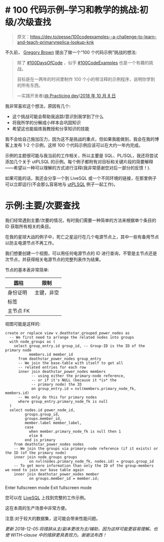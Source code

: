 # # 100 代码示例–学习和教学的挑战:初级/次级查找

> 原文：<https://dev.to/pesse/100codeexamples--a-challenge-to-learn-and-teach-primaryreplica-lookup-knk>

不久前， [Gregory Brown](https://practicingdeveloper.com/) 提出了做一个“100 个代码示例”挑战的想法:

> 除了 [#100DaysOfCode](https://twitter.com/hashtag/100DaysOfCode?src=hash&ref_src=twsrc%5Etfw) ，似乎 [#100CodeExamples](https://twitter.com/hashtag/100CodeExamples?src=hash&ref_src=twsrc%5Etfw) 也是一个有趣的挑战。
> 
> 目标是在一两年的时间里制作 100 个小的带注释的示例程序，说明你学到的所有东西。
> 
> —实践开发者([@ Practicing dev](https://dev.to/practicingdev))[2018 年 10 月 8 日](https://twitter.com/practicingdev/status/1049362543867822080?ref_src=twsrc%5Etfw)

我非常喜欢这个想法，原因有几个:

*   这个挑战可能会帮助我追踪/意识到我学到了什么
*   将我所学的分解成小样本会巩固知识
*   希望这也能锻炼我教授和分享知识的技能

我不会给自己施加压力，因为这不是挑战的重点，但如果我能做到，我会在我的博客上发布 1-2 个示例，这样 100 个代码示例应该可以在大约一年内完成。

示例的主题很可能与我当前的工作相关，所以主要是 SQL、PL/SQL，我还将尝试添加几个关于 utPLSQL 的示例。每个例子都附有对目标和关键片段的简要解释——希望以一种可以理解的方式进行注释(我非常感谢您对后一部分的反馈！).

如果可能的话，我还会分享一个到 LiveSQL 或一个不同环境的链接，在那里例子可以立即运行(不会那么容易地与 [utPLSQL](http://utplsql.org) 例子一起工作)。

# 示例:主要/次要查找

我们经常遇到主要/次要的情况，有时我们需要一种简单的方法来根据单个条目的 ID 获取所有相关的条目。

在我的星球大战的例子中，死亡之星运行在几个电源节点上，其中一些有备用节点以防主电源节点不再工作。

我们想要创建一个视图，可以用任何电源节点的 ID 进行查询，不管是主节点还是次节点，并获得相关电源节点的完整列表作为结果。

节点的基本表非常简单:

| 圆柱 | 限制 |
| --- | --- |
| 身份证明 | 主键，非空 |
| 标签 |  |
| 主节点 FK |  |

视图可能是这样的:

```
create or replace view v_deathstar_grouped_power_nodes as
  -- We first need to arrange the related nodes into groups
  with node_groups as (
    select group_entry.id group_id, -- Group-ID is the ID of the primary node
           members.id member_id
      from deathstar_power_nodes group_entry
      -- We join the base-table with itself to get all
      -- related entries for each row
      inner join deathstar_power_nodes members
            -- using either the primary-node reference,
            -- or if it's NULL (because it *is* the
            -- primary node) the ID
            on group_entry.id = nvl(members.primary_node_fk, members.id)
      -- We only do this for primary nodes
      where group_entry.primary_node_fk is null
  )
  select nodes.id power_node_id,
         groups.group_id,
         groups.member_id,
         member.label member_label,
         case
           when member.primary_node_fk is null then 1
           else 0
         end is_primary
    from deathstar_power_nodes nodes
    -- We join the groups via primary-node reference (if it exists) or the ID (of the primary node)
    inner join node_groups groups
           on nvl(nodes.primary_node_fk, nodes.id) = groups.group_id
    -- To get more information than only the ID of the group-members we need to join our base table again
    inner join deathstar_power_nodes member
           on groups.member_id = member.id; 
```

Enter fullscreen mode Exit fullscreen mode

您可以在 [LiveSQL](https://livesql.oracle.com/apex/livesql/s/hm1p0fchy2tjrl51nfdzf0o5r) 上找到完整的工作示例。

这在本周的生产场景中非常方便。

注意:对于较大的数据集，这可能会带来性能问题。

*更新 2018-12-05:将措辞从主/副本更改为主/辅助，因为这样可能更容易理解。也使 WITH-clause 中的措辞更具表现力。谢谢法布西！*
